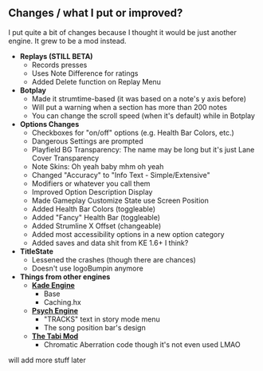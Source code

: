 
## Changes / what I put or improved?
I put quite a bit of changes because I thought it would be just another engine. It grew to be a mod instead.
- **Replays (STILL BETA)**
    - Records presses
    - Uses Note Difference for ratings
    - Added Delete function on Replay Menu
- **Botplay**
    - Made it strumtime-based (it was based on a note's y axis before)
    - Will put a warning when a section has more than 200 notes
    - You can change the scroll speed (when it's default) while in Botplay
- **Options Changes**
    - Checkboxes for "on/off" options (e.g. Health Bar Colors, etc.)
    - Dangerous Settings are prompted
    - Playfield BG Transparency: The name may be long but it's just Lane Cover Transparency
    - Note Skins: Oh yeah baby mhm oh yeah
    - Changed "Accuracy" to "Info Text - Simple/Extensive"
    - Modifiers or whatever you call them
    - Improved Option Description Display
    - Made Gameplay Customize State use Screen Position
    - Added Health Bar Colors (toggleable)
    - Added "Fancy" Health Bar (toggleable)
    - Added Strumline X Offset (changeable)
    - Added most accessibility options in a new option category
    - Added saves and data shit from KE 1.6+ I think?
- **TitleState**
    - Lessened the crashes (though there are chances)
    - Doesn't use logoBumpin anymore
- **Things from other engines**
     - [**Kade Engine**](https://github.com/KadeDev/Kade-Engine)
        - Base
        - Caching.hx
    - [**Psych Engine**](https://github.com/ShadowMario/FNF-PsychEngine)
        - "TRACKS" text in story mode menu
        - The song position bar's design
    - [**The Tabi Mod**](https://github.com/GrowtopiaFli/tabi-mod-source)
        -  Chromatic Aberration code though it's not even used LMAO

will add more stuff later
